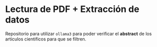 # Lectura de PDF + Extracción de datos

Repositorio para utilizar `ollama3` para poder verificar el **abstract** de los articulos cientificos para que se filtren.
